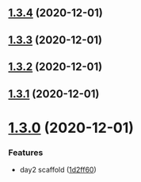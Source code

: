 ## [1.3.4](https://github.com/dds/aoc2020/compare/v1.3.3...v1.3.4) (2020-12-01)



## [1.3.3](https://github.com/dds/aoc2020/compare/v1.3.2...v1.3.3) (2020-12-01)



## [1.3.2](https://github.com/dds/aoc2020/compare/v1.3.1...v1.3.2) (2020-12-01)



## [1.3.1](https://github.com/dds/aoc2020/compare/v1.3.0...v1.3.1) (2020-12-01)



# [1.3.0](https://github.com/dds/aoc2020/compare/v1.2.2...v1.3.0) (2020-12-01)


### Features

* day2 scaffold ([1d2ff60](https://github.com/dds/aoc2020/commit/1d2ff60ab62ca9dcc96c98bb775519349a26baf0))



